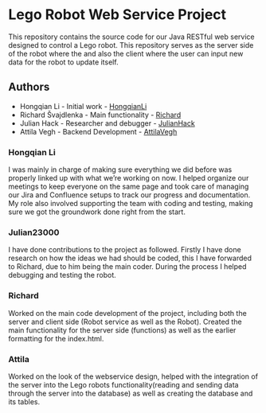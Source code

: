 # Lego Robot Web Service Project

This repository contains the source code for our Java RESTful web service designed to control a Lego robot. This repository serves as the server side of the robot where the and also the client where the user can input new data for the robot to update itself.

## Authors

* Hongqian Li - Initial work - [HongqianLi](https://github.com/hongqian-li)
* Richard Švajdlenka - Main functionality - [Richard](https://github.com/M3mberTM)
* Julian Hack - Researcher and debugger - [JulianHack](https://github.com/Julian23000)
* Attila Vegh - Backend Development - [AttilaVegh](https://github.com/Attila22000)


### Hongqian Li
I was mainly in charge of making sure everything we did before was properly linked up with what we’re working on now. I helped organize our meetings to keep everyone on the same page and took care of managing our Jira and Confluence setups to track our progress and documentation. My role also involved supporting the team with coding and testing, making sure we got the groundwork done right from the start.

### Julian23000

I have done contributions to the project as followed. Firstly I have done research on how the ideas we had should be coded, this I have forwarded to Richard, due to him being the main coder. During the process I helped debugging and testing the robot.

### Richard
Worked on the main code development of the project, including both the server and client side (Robot service as well as the Robot). Created the main functionality for the server side (functions) as well as the earlier formatting for the index.html.

### Attila
Worked on the look of the webservice design, helped with the integration of the server into the Lego robots functionality(reading and sending data through the server into the database) as well as creating the database and its tables. 

